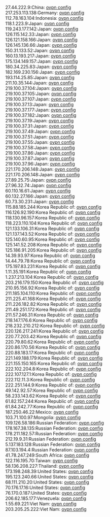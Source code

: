27.44.222.9:China: [ovpn config](vpn/27_44_222_9.ovpn)  
217.253.113.138:Germany: [ovpn config](vpn/217_253_113_138.ovpn)  
112.78.163.104:Indonesia: [ovpn config](vpn/112_78_163_104.ovpn)  
118.1.223.9:Japan: [ovpn config](vpn/118_1_223_9.ovpn)  
119.243.177.142:Japan: [ovpn config](vpn/119_243_177_142.ovpn)  
126.115.142.33:Japan: [ovpn config](vpn/126_115_142_33.ovpn)  
126.121.158.166:Japan: [ovpn config](vpn/126_121_158_166.ovpn)  
126.145.136.66:Japan: [ovpn config](vpn/126_145_136_66.ovpn)  
150.31.133.52:Japan: [ovpn config](vpn/150_31_133_52.ovpn)  
160.13.193.217:Japan: [ovpn config](vpn/160_13_193_217.ovpn)  
175.134.149.157:Japan: [ovpn config](vpn/175_134_149_157.ovpn)  
180.34.225.83:Japan: [ovpn config](vpn/180_34_225_83.ovpn)  
182.169.230.156:Japan: [ovpn config](vpn/182_169_230_156.ovpn)  
193.114.25.85:Japan: [ovpn config](vpn/193_114_25_85.ovpn)  
211.10.35.144:Japan: [ovpn config](vpn/211_10_35_144.ovpn)  
219.100.37.104:Japan: [ovpn config](vpn/219_100_37_104.ovpn)  
219.100.37.105:Japan: [ovpn config](vpn/219_100_37_105.ovpn)  
219.100.37.107:Japan: [ovpn config](vpn/219_100_37_107.ovpn)  
219.100.37.13:Japan: [ovpn config](vpn/219_100_37_13.ovpn)  
219.100.37.177:Japan: [ovpn config](vpn/219_100_37_177.ovpn)  
219.100.37.182:Japan: [ovpn config](vpn/219_100_37_182.ovpn)  
219.100.37.19:Japan: [ovpn config](vpn/219_100_37_19.ovpn)  
219.100.37.31:Japan: [ovpn config](vpn/219_100_37_31.ovpn)  
219.100.37.49:Japan: [ovpn config](vpn/219_100_37_49.ovpn)  
219.100.37.51:Japan: [ovpn config](vpn/219_100_37_51.ovpn)  
219.100.37.55:Japan: [ovpn config](vpn/219_100_37_55.ovpn)  
219.100.37.58:Japan: [ovpn config](vpn/219_100_37_58.ovpn)  
219.100.37.86:Japan: [ovpn config](vpn/219_100_37_86.ovpn)  
219.100.37.87:Japan: [ovpn config](vpn/219_100_37_87.ovpn)  
219.100.37.96:Japan: [ovpn config](vpn/219_100_37_96.ovpn)  
221.170.206.148:Japan: [ovpn config](vpn/221_170_206_148.ovpn)  
221.170.206.148:Japan: [ovpn config](vpn/221_170_206_148.ovpn)  
27.89.25.75:Japan: [ovpn config](vpn/27_89_25_75.ovpn)  
27.96.32.74:Japan: [ovpn config](vpn/27_96_32_74.ovpn)  
60.110.16.61:Japan: [ovpn config](vpn/60_110_16_61.ovpn)  
60.132.27.166:Japan: [ovpn config](vpn/60_132_27_166.ovpn)  
60.73.30.231:Japan: [ovpn config](vpn/60_73_30_231.ovpn)  
115.88.185.244:Korea Republic of: [ovpn config](vpn/115_88_185_244.ovpn)  
116.126.92.190:Korea Republic of: [ovpn config](vpn/116_126_92_190.ovpn)  
118.130.96.157:Korea Republic of: [ovpn config](vpn/118_130_96_157.ovpn)  
118.223.110.104:Korea Republic of: [ovpn config](vpn/118_223_110_104.ovpn)  
121.133.106.31:Korea Republic of: [ovpn config](vpn/121_133_106_31.ovpn)  
121.137.143.52:Korea Republic of: [ovpn config](vpn/121_137_143_52.ovpn)  
125.140.60.95:Korea Republic of: [ovpn config](vpn/125_140_60_95.ovpn)  
125.141.52.208:Korea Republic of: [ovpn config](vpn/125_141_52_208.ovpn)  
125.186.91.205:Korea Republic of: [ovpn config](vpn/125_186_91_205.ovpn)  
14.39.93.97:Korea Republic of: [ovpn config](vpn/14_39_93_97.ovpn)  
14.44.79.78:Korea Republic of: [ovpn config](vpn/14_44_79_78.ovpn)  
175.197.83.231:Korea Republic of: [ovpn config](vpn/175_197_83_231.ovpn)  
1.11.35.191:Korea Republic of: [ovpn config](vpn/1_11_35_191.ovpn)  
1.237.213.104:Korea Republic of: [ovpn config](vpn/1_237_213_104.ovpn)  
203.216.179.150:Korea Republic of: [ovpn config](vpn/203_216_179_150.ovpn)  
210.95.156.92:Korea Republic of: [ovpn config](vpn/210_95_156_92.ovpn)  
211.185.104.110:Korea Republic of: [ovpn config](vpn/211_185_104_110.ovpn)  
211.225.41.168:Korea Republic of: [ovpn config](vpn/211_225_41_168.ovpn)  
211.226.182.82:Korea Republic of: [ovpn config](vpn/211_226_182_82.ovpn)  
211.49.251.172:Korea Republic of: [ovpn config](vpn/211_49_251_172.ovpn)  
211.57.246.31:Korea Republic of: [ovpn config](vpn/211_57_246_31.ovpn)  
218.147.176.6:Korea Republic of: [ovpn config](vpn/218_147_176_6.ovpn)  
218.232.210.212:Korea Republic of: [ovpn config](vpn/218_232_210_212.ovpn)  
220.126.217.241:Korea Republic of: [ovpn config](vpn/220_126_217_241.ovpn)  
220.77.203.42:Korea Republic of: [ovpn config](vpn/220_77_203_42.ovpn)  
220.79.80.62:Korea Republic of: [ovpn config](vpn/220_79_80_62.ovpn)  
220.86.170.56:Korea Republic of: [ovpn config](vpn/220_86_170_56.ovpn)  
220.88.183.17:Korea Republic of: [ovpn config](vpn/220_88_183_17.ovpn)  
221.149.188.179:Korea Republic of: [ovpn config](vpn/221_149_188_179.ovpn)  
221.155.150.165:Korea Republic of: [ovpn config](vpn/221_155_150_165.ovpn)  
222.102.204.8:Korea Republic of: [ovpn config](vpn/222_102_204_8.ovpn)  
222.107.127.1:Korea Republic of: [ovpn config](vpn/222_107_127_1.ovpn)  
222.112.11.3:Korea Republic of: [ovpn config](vpn/222_112_11_3.ovpn)  
222.251.144.9:Korea Republic of: [ovpn config](vpn/222_251_144_9.ovpn)  
49.142.92.57:Korea Republic of: [ovpn config](vpn/49_142_92_57.ovpn)  
58.233.143.62:Korea Republic of: [ovpn config](vpn/58_233_143_62.ovpn)  
61.82.157.244:Korea Republic of: [ovpn config](vpn/61_82_157_244.ovpn)  
61.84.242.77:Korea Republic of: [ovpn config](vpn/61_84_242_77.ovpn)  
187.250.46.22:Mexico: [ovpn config](vpn/187_250_46_22.ovpn)  
103.71.100.97:Mongolia: [ovpn config](vpn/103_71_100_97.ovpn)  
109.126.58.186:Russian Federation: [ovpn config](vpn/109_126_58_186.ovpn)  
178.167.38.135:Russian Federation: [ovpn config](vpn/178_167_38_135.ovpn)  
178.211.182.57:Russian Federation: [ovpn config](vpn/178_211_182_57.ovpn)  
212.19.9.31:Russian Federation: [ovpn config](vpn/212_19_9_31.ovpn)  
5.137.183.128:Russian Federation: [ovpn config](vpn/5_137_183_128.ovpn)  
87.103.194.4:Russian Federation: [ovpn config](vpn/87_103_194_4.ovpn)  
41.78.247.249:South Africa: [ovpn config](vpn/41_78_247_249.ovpn)  
122.116.195.70:Taiwan: [ovpn config](vpn/122_116_195_70.ovpn)  
58.136.208.227:Thailand: [ovpn config](vpn/58_136_208_227.ovpn)  
173.198.248.39:United States: [ovpn config](vpn/173_198_248_39.ovpn)  
195.123.240.66:United States: [ovpn config](vpn/195_123_240_66.ovpn)  
68.111.210.20:United States: [ovpn config](vpn/68_111_210_20.ovpn)  
70.176.17.16:United States: [ovpn config](vpn/70_176_17_16.ovpn)  
76.170.0.187:United States: [ovpn config](vpn/76_170_0_187.ovpn)  
206.62.185.177:Venezuela: [ovpn config](vpn/206_62_185_177.ovpn)  
1.55.69.221:Viet Nam: [ovpn config](vpn/1_55_69_221.ovpn)  
203.205.25.222:Viet Nam: [ovpn config](vpn/203_205_25_222.ovpn)  

